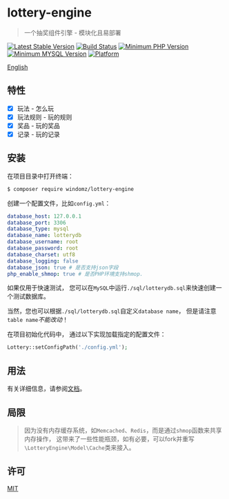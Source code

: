 # lottery-engine

> 一个抽奖组件引擎 - 模块化且易部署

[![Latest Stable Version](https://img.shields.io/packagist/v/windomz/lottery-engine.svg?style=flat-square)](https://packagist.org/packages/windomz/lottery-engine)
[![Build Status](https://img.shields.io/travis/WindomZ/lottery-engine/master.svg?style=flat-square)](https://travis-ci.org/WindomZ/lottery-engine)
[![Minimum PHP Version](https://img.shields.io/badge/php-%3E%3D%207.0-8892BF.svg?style=flat-square)](https://php.net/)
[![Minimum MYSQL Version](https://img.shields.io/badge/mysql-%3E%3D%205.6-4479a1.svg?style=flat-square)](https://www.mysql.com/)
[![Platform](https://img.shields.io/badge/platform-Linux%2FmacOS-ff69b4.svg?style=flat-square)](#readme)

[English](https://github.com/WindomZ/lottery-engine/blob/master/README.md#readme)

## 特性

- [x] 玩法 - 怎么玩
- [x] 玩法规则 - 玩的规则
- [x] 奖品 - 玩的奖品
- [x] 记录 - 玩的记录

## 安装

在项目目录中打开终端：
```bash
$ composer require windomz/lottery-engine
```

创建一个配置文件，比如`config.yml`：
```yaml
database_host: 127.0.0.1
database_port: 3306
database_type: mysql
database_name: lotterydb
database_username: root
database_password: root
database_charset: utf8
database_logging: false
database_json: true # 是否支持json字段
php_enable_shmop: true # 是否PHP环境支持shmop.
```

如果仅用于快速测试，
您可以在`MySQL`中运行`./sql/lotterydb.sql`来快速创建一个测试数据库。

当然，您也可以根据`./sql/lotterydb.sql`自定义`database name`，
但是请注意`table name`_不能改动_！

在项目初始化代码中，
通过以下实现加载指定的配置文件：
```php
Lottery::setConfigPath('./config.yml');
```

## 用法

有关详细信息，请参阅[文档](https://windomz.github.io/lottery-engine)。

## 局限

> 因为没有内存缓存系统，如`Memcached`、`Redis`，而是通过`shmop`函数来共享内存操作，
这带来了一些性能瓶颈，如有必要，可以fork并重写`\LotteryEngine\Model\Cache`类来接入。

## 许可

[MIT](https://github.com/WindomZ/lottery-engine/blob/master/LICENSE)
